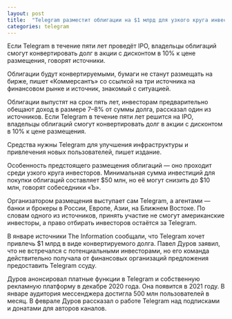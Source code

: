 ```yaml
---
layout: post
title:  "Telegram разместит облигации на $1 млрд для узкого круга инвесторов — «Ъ»"
categories: telegram
---
```

Если Telegram в течение пяти лет проведёт IPO, владельцы облигаций смогут конвертировать долг в акции с дисконтом в 10% к цене размещения, говорят источники.

Облигации будут конвертируемыми, бумаги не станут размещать на бирже, пишет «Коммерсантъ» со ссылкой на три источника на финансовом рынке и источник, знакомый с ситуацией.

Облигации выпустят на срок пять лет, инвесторам предварительно обещают доход в размере 7–8% от суммы долга, рассказал один из источников. Если Telegram в течение пяти лет решится на IPO, владельцы облигаций смогут конвертировать долг в акции с дисконтом в 10% к цене размещения.

Средства нужны Telegram для улучшения инфраструктуры и привлечения новых пользователей, пишет издание.

Особенность предстоящего размещения облигаций — оно проходит среди узкого круга инвесторов. Минимальная сумма инвестиций для покупки облигаций составляет $50 млн, но её могут снизить до $10 млн, говорят собеседники «Ъ».

Организатором размещения выступает сам Telegram, а агентами — банки и брокеры в России, Европе, Азии, на Ближнем Востоке. По словам одного из источников, принять участие не смогут американские инвесторы, а право отбирать инвесторов остаётся за Telegram.

В январе источники The Information сообщали, что Telegram хочет привлечь $1 млрд в виде конвертируемого долга. Павел Дуров заявил, что не встречался с потенциальными инвесторами, но его команда действительно получала от финансовых организаций предложения предоставить Telegram ссуду.

Дуров анонсировал платные функции в Telegram и собственную рекламную платформу в декабре 2020 года. Она появится в 2021 году. В январе аудитория мессенджера достигла 500 млн пользователей в месяц. В феврале Дуров рассказал о работе Telegram над подписками и донатами для авторов каналов.
